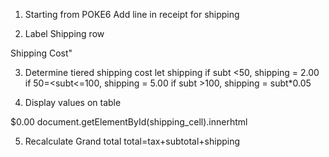 1. Starting from POKE6
Add line in receipt for shipping
<tr></tr>

2. Label Shipping row
<td colspan=3 >Shipping Cost"<td>

3. Determine tiered shipping cost
let shipping
if subt <50, shipping = 2.00
if  50=<subt<=100, shipping = 5.00
if subt >100, shipping = subt*0.05

4. Display values on table
<td id="shipping_cell">$0.00<td> 
document.getElementById(shipping_cell).innerhtml

5. Recalculate Grand total
total=tax+subtotal+shipping